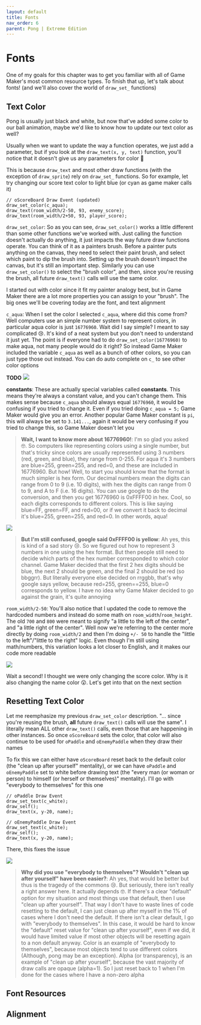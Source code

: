 ```yaml
---
layout: default
title: Fonts
nav_order: 6
parent: Pong | Extreme Edition
---
```


# Fonts

One of my goals for this chapter was to get you familiar with all of Game Maker's most common resource types. To finish that up, let's talk about fonts! (and we'll also cover the world of ``draw_set_`` functions)

## Text Color

Pong is usually just black and white, but now that've added some color to our ball animation, maybe we'd like to know how to update our text color as well?

Usually when we want to update the way a function operates, we just add a parameter, but if you look at the ``draw_text(x, y, text)`` function, you'll notice that it doesn't give us any parameters for color 🤔

This is because ``draw_text`` and most other draw functions (with the exception of ``draw_sprite``) rely on ``draw_set_`` functions. So for example, let try changing our score text color to light blue (or cyan as game maker calls it)

```
// oScoreBoard Draw Event (updated)
draw_set_color(c_aqua);
draw_text(room_width/2-50, 93, enemy_score);
draw_text(room_width/2+50, 93, player_score);
```

``draw_set_color``: So as you can see, ``draw_set_color()`` works a little different than some other functions we've worked with. Just calling the function doesn't actually do anything, it just impacts the way future draw functions operate. You can think of it as a painters brush. Before a painter puts anything on the canvas, they need to select their paint brush, and select which paint to dip the brush into. Setting up the brush doesn't impact the canvas, but it's still an important step. Similarly you can use ``draw_set_color()`` to select the "brush color", and then, since you're reusing the brush, all future ``draw_text()`` calls will use the same color.

I started out with color since it fit my painter analogy best, but in Game Maker there are a lot more properties you can assign to your "brush". The big ones we'll be covering today are the font, and text alignment

``c_aqua``: When I set the color I selected ``c_aqua``, where did this come from? Well computers use an simple number system to represent colors, in particular aqua color is just ``16776960``. Wait did I say simple? I meant to say complicated 😢. It's kind of a neat system but you don't need to understand it just yet. The point is if everyone had to do ``draw_set_color(16776960)`` to make aqua, not many people would do it right? So instead Game Maker included the variable ``c_aqua`` as well as a bunch of other colors, so you can just type those out instead. You can do auto complete on ``c_`` to see other color options

**TODO**
![](../../assets/images/color_options.png)

**constants**: These are actually special variables called **constants**. This means they're always a constant value, and you can't change them. This makes sense because ``c_aqua`` should always equal ``16776960``, it would be confusing if you tried to change it. Even if you tried doing ``c_aqua = 5;`` Game Maker would give you an error. Another popular Game Maker constant is ``pi``, this will always be set to ``3.141...``, again it would be very confusing if you tried to change this, so Game Maker doesn't let you

> **Wait, I want to know more about 16776960!**: I'm so glad you asked 🤓. So computers like representing colors using a single number, but that's tricky since colors are usually represented using 3 numbers (red, green, and blue), they range from 0-255. For aqua it's 3 numbers are blue=255, green=255, and red=0, and these are included in 16776960. But how! Well, to start you should know that the format is much simpler is hex form. Our decimal numbers mean the digits can range from 0 to 9 (i.e. 10 digits), with hex the digits can range from 0 to 9, and A to F (i.e. 16 digits). You can use google to do the conversion, and then you get 16776960 is 0xFFFF00 in hex. Cool, so each digits corresponds to different colors. This is like saying blue=FF, green=FF, and red=00, or if we convert it back to decimal it's blue=255, green=255, and red=0. In other words, aqua!

![](../../assets/images/google_hex.png)

> **But I'm still confused, google said 0xFFFF00 is yellow**: Ah yes, this is kind of a sad story 😢. So we figured out how to represent 3 numbers in one using the hex format. But then people still need to decide which parts of the hex number corresponded to which color channel. Game Maker decided that the first 2 hex digits should be blue, the next 2 should be green, and the final 2 should be red (so bbggrr). But literally everyone else decided on rrggbb, that's why google says yellow, because red=255, green==255, blue=0 corresponds to yellow. I have no idea why Game Maker decided to go against the grain, it's quite annoying

``room_width/2-50``: You'll also notice that I updated the code to remove the hardcoded numbers and instead do some math on ``room_width``/``room_height``. The old ``700`` and ``800`` were meant to signify "a little to the left of the center", and "a little right of the center". Well now we're referring to the center more directly by doing ``room_width/2`` and then I'm doing ``+/- 50`` to handle the "little to the left"/"little to the right" logic. Even though I'm still using math/numbers, this variation looks a lot closer to English, and it makes our code more readable

![](../../assets/images/all_text_aqua.png)

Wait a second! I thought we were only changing the score color. Why is it also changing the name color 😲. Let's get into that on the next section

## Resetting Text Color

Let me reemphasize my previous ``draw_set_color`` description. "... since you're reusing the brush, **all** future ``draw_text()`` calls will use the same". I literally mean ALL other ``draw_text()`` calls, even those that are happening in other instances. So once ``oScoreBoard`` sets the color, that color will also continue to be used for ``oPaddle`` and ``oEnemyPaddle`` when they draw their names

To fix this we can either have ``oScoreBoard`` reset back to the default color (the "clean up after yourself" mentality), or we can have ``oPaddle`` and ``oEnemyPaddle`` set to white before drawing text (the "every man (or woman or person) to himself (or herself or themselves)" mentality). I'll go with "everybody to themselves" for this one

```
// oPaddle Draw Event
draw_set_text(c_white);
draw_self();
draw_text(x, y-20, name);

// oEnemyPaddle Draw Event
draw_set_text(c_white);
draw_self();
draw_text(x, y-20, name);
```

There, this fixes the issue

![](../../assets/images/only_score_aqua.png)

> **Why did you use "everybody to themselves"? Wouldn't "clean up after yourself" have been easier?**: Ah yes, that would be better but thus is the tragedy of the commons 😢. But seriously, there isn't really a right answer here. It actually depends 🤓. If there's a clear "default" option for my situation and most things use that default, then I use "clean up after yourself". That way I don't have to waste lines of code resetting to the default, I can just clean up after myself in the 1% of cases where I don't need the default. If there isn't a clear default, I go with "everybody to themselves". In this case, it would be hard to know the "default" reset value for "clean up after yourself", even if we did, it would have limited value if most other objects will be resetting again to a non default anyway. Color is an example of "everybody to themselves", because most objects tend to use different colors (Although, pong may be an exception). Alpha (or transparency), is an example of "clean up after yourself", because the vast majority of draw calls are opaque (alpha=1). So I just reset back to 1 when I'm done for the cases where I have a non-zero alpha

## Font Resources

## Alignment

